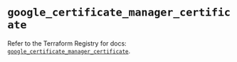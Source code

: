 # `google_certificate_manager_certificate`

Refer to the Terraform Registry for docs: [`google_certificate_manager_certificate`](https://registry.terraform.io/providers/hashicorp/google/5.11.0/docs/resources/certificate_manager_certificate).
